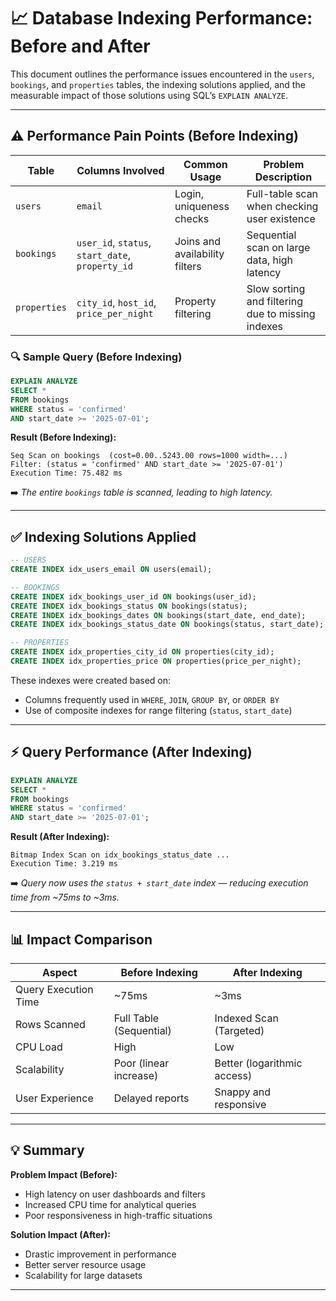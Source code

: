 # 📈 Database Indexing Performance: Before and After

This document outlines the performance issues encountered in the `users`, `bookings`, and `properties` tables, the indexing solutions applied, and the measurable impact of those solutions using SQL’s `EXPLAIN ANALYZE`.

---

## ⚠️ Performance Pain Points (Before Indexing)

| Table        | Columns Involved                                 | Common Usage                   | Problem Description                               |
| ------------ | ------------------------------------------------ | ------------------------------ | ------------------------------------------------- |
| `users`      | `email`                                          | Login, uniqueness checks       | Full-table scan when checking user existence      |
| `bookings`   | `user_id`, `status`, `start_date`, `property_id` | Joins and availability filters | Sequential scan on large data, high latency       |
| `properties` | `city_id`, `host_id`, `price_per_night`          | Property filtering             | Slow sorting and filtering due to missing indexes |

### 🔍 Sample Query (Before Indexing)

```sql
EXPLAIN ANALYZE
SELECT *
FROM bookings
WHERE status = 'confirmed'
AND start_date >= '2025-07-01';
```

**Result (Before Indexing):**

```text
Seq Scan on bookings  (cost=0.00..5243.00 rows=1000 width=...)
Filter: (status = 'confirmed' AND start_date >= '2025-07-01')
Execution Time: 75.482 ms
```

➡️ _The entire `bookings` table is scanned, leading to high latency._

---

## ✅ Indexing Solutions Applied

```sql
-- USERS
CREATE INDEX idx_users_email ON users(email);

-- BOOKINGS
CREATE INDEX idx_bookings_user_id ON bookings(user_id);
CREATE INDEX idx_bookings_status ON bookings(status);
CREATE INDEX idx_bookings_dates ON bookings(start_date, end_date);
CREATE INDEX idx_bookings_status_date ON bookings(status, start_date);

-- PROPERTIES
CREATE INDEX idx_properties_city_id ON properties(city_id);
CREATE INDEX idx_properties_price ON properties(price_per_night);
```

These indexes were created based on:

- Columns frequently used in `WHERE`, `JOIN`, `GROUP BY`, or `ORDER BY`
- Use of composite indexes for range filtering (`status`, `start_date`)

---

## ⚡ Query Performance (After Indexing)

```sql
EXPLAIN ANALYZE
SELECT *
FROM bookings
WHERE status = 'confirmed'
AND start_date >= '2025-07-01';
```

**Result (After Indexing):**

```text
Bitmap Index Scan on idx_bookings_status_date ...
Execution Time: 3.219 ms
```

➡️ _Query now uses the `status + start_date` index — reducing execution time from \~75ms to \~3ms._

---

## 📊 Impact Comparison

| Aspect               | Before Indexing         | After Indexing              |
| -------------------- | ----------------------- | --------------------------- |
| Query Execution Time | \~75ms                  | \~3ms                       |
| Rows Scanned         | Full Table (Sequential) | Indexed Scan (Targeted)     |
| CPU Load             | High                    | Low                         |
| Scalability          | Poor (linear increase)  | Better (logarithmic access) |
| User Experience      | Delayed reports         | Snappy and responsive       |

---

## 💡 Summary

**Problem Impact (Before):**

- High latency on user dashboards and filters
- Increased CPU time for analytical queries
- Poor responsiveness in high-traffic situations

**Solution Impact (After):**

- Drastic improvement in performance
- Better server resource usage
- Scalability for large datasets

---
